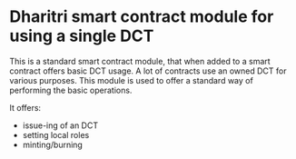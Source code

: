 # Dharitri smart contract module for using a single DCT

This is a standard smart contract module, that when added to a smart contract offers basic DCT usage. A lot of contracts use an owned DCT for various purposes. This module is used to offer a standard way of performing the basic operations.  

It offers:
* issue-ing of an DCT
* setting local roles
* minting/burning
